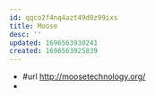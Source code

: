 ```yaml
---
id: qqco2f4nq4azt49d0z99ixs
title: Moose
desc: ''
updated: 1696563930241
created: 1696563925839
---
```


- #url http://moosetechnology.org/
- 